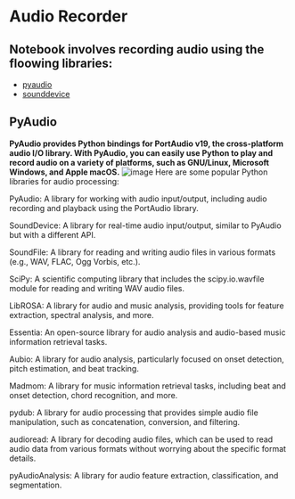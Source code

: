 # Audio Recorder
## Notebook involves recording audio using the floowing libraries:
 * [pyaudio](https://pypi.org/project/PyAudio/)
 * [sounddevice](https://pypi.org/project/sounddevice/)
## PyAudio
**PyAudio provides Python bindings for PortAudio v19, the cross-platform audio I/O library. With PyAudio, you can easily use Python to play and record audio on a variety of platforms, such as GNU/Linux, Microsoft Windows, and Apple macOS.**
![image](https://github.com/ThisIs-Developer/Python/assets/109382325/b1406c1c-c15d-4788-8caa-3d54fd7bdbad)
Here are some popular Python libraries for audio processing:

PyAudio: A library for working with audio input/output, including audio recording and playback using the PortAudio library.

SoundDevice: A library for real-time audio input/output, similar to PyAudio but with a different API.

SoundFile: A library for reading and writing audio files in various formats (e.g., WAV, FLAC, Ogg Vorbis, etc.).

SciPy: A scientific computing library that includes the scipy.io.wavfile module for reading and writing WAV audio files.

LibROSA: A library for audio and music analysis, providing tools for feature extraction, spectral analysis, and more.

Essentia: An open-source library for audio analysis and audio-based music information retrieval tasks.

Aubio: A library for audio analysis, particularly focused on onset detection, pitch estimation, and beat tracking.

Madmom: A library for music information retrieval tasks, including beat and onset detection, chord recognition, and more.

pydub: A library for audio processing that provides simple audio file manipulation, such as concatenation, conversion, and filtering.

audioread: A library for decoding audio files, which can be used to read audio data from various formats without worrying about the specific format details.

pyAudioAnalysis: A library for audio feature extraction, classification, and segmentation.
